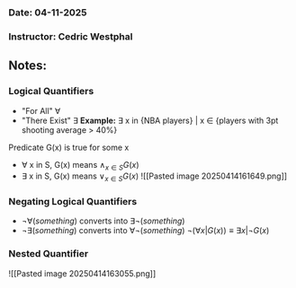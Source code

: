 ### Date: 04-11-2025
### Instructor: Cedric Westphal


## Notes:

### Logical Quantifiers
- "For All" $\forall$
- "There Exist" $\exists$
**Example:**
$\exists$ x in {NBA players} | x $\in$ {players with 3pt shooting average > 40%}

Predicate G(x) is true for some x
- $\forall$ x in S, G(x) means $\land_{x\in S}G(x)$
- $\exists$ x in S, G(x) means $\lor_{x\in S}G(x)$
![[Pasted image 20250414161649.png]]

### Negating Logical Quantifiers
- $\neg \forall(something)$ converts into $\exists \neg(something)$
- $\neg \exists(something)$ converts into $\forall \neg(something)$
$\neg(\forall x|G(x))\equiv \exists x|\neg G(x)$

### Nested Quantifier
![[Pasted image 20250414163055.png]]
